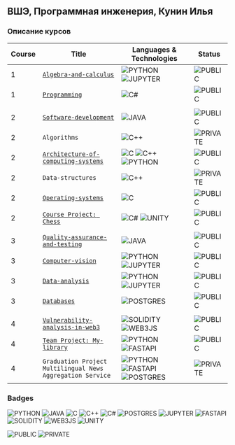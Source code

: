 ## ВШЭ, Программная инженерия, Кунин Илья

### Описание курсов

| Course | Title                                                                                                                    | Languages & Technologies                                                                                                                                                                                                                                                                                                             | Status                                                                                                       |
|--------|--------------------------------------------------------------------------------------------------------------------------|--------------------------------------------------------------------------------------------------------------------------------------------------------------------------------------------------------------------------------------------------------------------------------------------------------------------------------------|--------------------------------------------------------------------------------------------------------------|
| 1      | [`Algebra-and-calculus`](https://github.com/richerX/University/tree/main/Algebra-and-calculus)                           | ![PYTHON](https://img.shields.io/badge/python-009999?style=for-the-badge&logo=python&logoColor=white) ![JUPYTER](https://img.shields.io/badge/jupyter-CC3333.svg?style=for-the-badge&logo=jupyter&logoColor=white)                                                                                                                   | ![PUBLIC](https://img.shields.io/badge/PUBLIC-339966.svg?style=for-the-badge&logo=checkmarx&logoColor=white) |
| 1      | [`Programming`](https://github.com/richerX/University/tree/main/Programming)                                             | ![C#](https://img.shields.io/badge/c%23-3399CC.svg?style=for-the-badge&logo=csharp&logoColor=white)                                                                                                                                                                                                                                  | ![PUBLIC](https://img.shields.io/badge/PUBLIC-339966.svg?style=for-the-badge&logo=checkmarx&logoColor=white) |
|        |                                                                                                                          |                                                                                                                                                                                                                                                                                                                                      |                                                                                                              |
| 2      | [`Software-development`](https://github.com/richerX/University/tree/main/Software-development)                           | ![JAVA](https://img.shields.io/badge/java-FF6600.svg?style=for-the-badge)                                                                                                                                                                                                                                                            | ![PUBLIC](https://img.shields.io/badge/PUBLIC-339966.svg?style=for-the-badge&logo=checkmarx&logoColor=white) |
| 2      | `Algorithms`                                                                                                             | ![C++](https://img.shields.io/badge/c++-3399CC.svg?style=for-the-badge&logo=c%2B%2B&logoColor=white)                                                                                                                                                                                                                                 | ![PRIVATE](https://img.shields.io/badge/PRIVATE-CC3333.svg?style=for-the-badge&logo=adblock&logoColor=white) |
| 2      | [`Architecture-of-computing-systems`](https://github.com/richerX/University/tree/main/Architecture-of-computing-systems) | ![C](https://img.shields.io/badge/c-3399CC.svg?style=for-the-badge&logo=c&logoColor=white) ![C++](https://img.shields.io/badge/c++-3399CC.svg?style=for-the-badge&logo=c%2B%2B&logoColor=white) ![PYTHON](https://img.shields.io/badge/python-009999?style=for-the-badge&logo=python&logoColor=white)                                | ![PUBLIC](https://img.shields.io/badge/PUBLIC-339966.svg?style=for-the-badge&logo=checkmarx&logoColor=white) |
| 2      | `Data-structures`                                                                                                        | ![C++](https://img.shields.io/badge/c++-3399CC.svg?style=for-the-badge&logo=c%2B%2B&logoColor=white)                                                                                                                                                                                                                                 | ![PRIVATE](https://img.shields.io/badge/PRIVATE-CC3333.svg?style=for-the-badge&logo=adblock&logoColor=white) |
| 2      | [`Operating-systems`](https://github.com/richerX/University/tree/main/Operating-systems)                                 | ![C](https://img.shields.io/badge/c-3399CC.svg?style=for-the-badge&logo=c&logoColor=white)                                                                                                                                                                                                                                           | ![PUBLIC](https://img.shields.io/badge/PUBLIC-339966.svg?style=for-the-badge&logo=checkmarx&logoColor=white) |
| 2      | [`Course Project: Chess`](https://github.com/richerX/University/tree/main/Chess)                                         | ![C#](https://img.shields.io/badge/c%23-3399CC.svg?style=for-the-badge&logo=csharp&logoColor=white) ![UNITY](https://img.shields.io/badge/unity-353535.svg?style=for-the-badge&logo=unity&logoColor=white)                                                                                                                           | ![PUBLIC](https://img.shields.io/badge/PUBLIC-339966.svg?style=for-the-badge&logo=checkmarx&logoColor=white) |
|        |                                                                                                                          |                                                                                                                                                                                                                                                                                                                                      |                                                                                                              |
| 3      | [`Quality-assurance-and-testing`](https://github.com/richerX/University/tree/main/Quality-assurance-and-testing)         | ![JAVA](https://img.shields.io/badge/java-FF6600.svg?style=for-the-badge)                                                                                                                                                                                                                                                            | ![PUBLIC](https://img.shields.io/badge/PUBLIC-339966.svg?style=for-the-badge&logo=checkmarx&logoColor=white) |
| 3      | [`Computer-vision`](https://github.com/richerX/University/tree/main/Computer-vision)                                     | ![PYTHON](https://img.shields.io/badge/python-009999?style=for-the-badge&logo=python&logoColor=white) ![JUPYTER](https://img.shields.io/badge/jupyter-CC3333.svg?style=for-the-badge&logo=jupyter&logoColor=white)                                                                                                                   | ![PUBLIC](https://img.shields.io/badge/PUBLIC-339966.svg?style=for-the-badge&logo=checkmarx&logoColor=white) |
| 3      | [`Data-analysis`](https://github.com/richerX/University/tree/main/Data-analysis)                                         | ![PYTHON](https://img.shields.io/badge/python-009999?style=for-the-badge&logo=python&logoColor=white) ![JUPYTER](https://img.shields.io/badge/jupyter-CC3333.svg?style=for-the-badge&logo=jupyter&logoColor=white)                                                                                                                   | ![PUBLIC](https://img.shields.io/badge/PUBLIC-339966.svg?style=for-the-badge&logo=checkmarx&logoColor=white) |
| 3      | [`Databases`](https://github.com/richerX/University/tree/main/Databases)                                                 | ![POSTGRES](https://img.shields.io/badge/postgres-336699.svg?style=for-the-badge&logo=postgresql&logoColor=white)                                                                                                                                                                                                                    | ![PUBLIC](https://img.shields.io/badge/PUBLIC-339966.svg?style=for-the-badge&logo=checkmarx&logoColor=white) |
|        |                                                                                                                          |                                                                                                                                                                                                                                                                                                                                      |                                                                                                              |
| 4      | [`Vulnerability-analysis-in-web3`](https://github.com/richerX/University/tree/main/Vulnerability-analysis-in-web3)       | ![SOLIDITY](https://img.shields.io/badge/solidity-9966CC.svg?style=for-the-badge&logo=solidity&logoColor=white) ![WEB3JS](https://img.shields.io/badge/web3.js-CC99CC.svg?style=for-the-badge&logo=web3.js&logoColor=white)                                                                                                          | ![PUBLIC](https://img.shields.io/badge/PUBLIC-339966.svg?style=for-the-badge&logo=checkmarx&logoColor=white) |
| 4      | [`Team Project: My-library`](https://github.com/richerX/University/tree/main/My-library)                                 | ![PYTHON](https://img.shields.io/badge/python-009999?style=for-the-badge&logo=python&logoColor=white) ![FASTAPI](https://img.shields.io/badge/fastapi-339966.svg?style=for-the-badge&logo=fastapi&logoColor=white)                                                                                                                   | ![PUBLIC](https://img.shields.io/badge/PUBLIC-339966.svg?style=for-the-badge&logo=checkmarx&logoColor=white) |
| 4      | `Graduation Project` <br/> `Multilingual News Aggregation Service`                                                       | ![PYTHON](https://img.shields.io/badge/python-009999?style=for-the-badge&logo=python&logoColor=white) ![FASTAPI](https://img.shields.io/badge/fastapi-339966.svg?style=for-the-badge&logo=fastapi&logoColor=white) ![POSTGRES](https://img.shields.io/badge/postgres-336699.svg?style=for-the-badge&logo=postgresql&logoColor=white) | ![PRIVATE](https://img.shields.io/badge/PRIVATE-CC3333.svg?style=for-the-badge&logo=adblock&logoColor=white) |

### Badges

![PYTHON](https://img.shields.io/badge/python-009999?style=for-the-badge&logo=python&logoColor=white)
![JAVA](https://img.shields.io/badge/java-FF6600.svg?style=for-the-badge)
![C](https://img.shields.io/badge/c-3399CC.svg?style=for-the-badge&logo=c&logoColor=white)
![C++](https://img.shields.io/badge/c++-3399CC.svg?style=for-the-badge&logo=c%2B%2B&logoColor=white)
![C#](https://img.shields.io/badge/c%23-3399CC.svg?style=for-the-badge&logo=csharp&logoColor=white)
![POSTGRES](https://img.shields.io/badge/postgres-336699.svg?style=for-the-badge&logo=postgresql&logoColor=white)
![JUPYTER](https://img.shields.io/badge/jupyter-CC3333.svg?style=for-the-badge&logo=jupyter&logoColor=white)
![FASTAPI](https://img.shields.io/badge/fastapi-339966.svg?style=for-the-badge&logo=fastapi&logoColor=white)
![SOLIDITY](https://img.shields.io/badge/solidity-9966CC.svg?style=for-the-badge&logo=solidity&logoColor=white)
![WEB3JS](https://img.shields.io/badge/web3.js-CC99CC.svg?style=for-the-badge&logo=web3.js&logoColor=white)
![UNITY](https://img.shields.io/badge/unity-353535.svg?style=for-the-badge&logo=unity&logoColor=white)

![PUBLIC](https://img.shields.io/badge/PUBLIC-339966.svg?style=for-the-badge&logo=checkmarx&logoColor=white)
![PRIVATE](https://img.shields.io/badge/PRIVATE-CC3333.svg?style=for-the-badge&logo=adblock&logoColor=white)